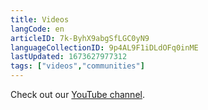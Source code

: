 ```yaml
---
title: Videos
langCode: en
articleID: 7k-ByhX9abgSfLGC0yN9
languageCollectionID: 9p4AL9F1iDLdOFq0inME
lastUpdated: 1673627977312
tags: ["videos","communities"]
---
```


Check out our [YouTube channel](https://www.youtube.com/channel/UCnaQQFVNV0eKc4j3-zwc09A).